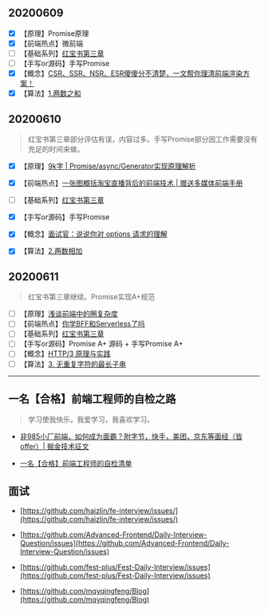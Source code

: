 ## 20200609
- [x] 【原理】Promise原理
- [x] 【前端热点】微前端
- [ ] 【基础系列】[红宝书第三章](https://github.com/kouchao/learn/issues/1)
- [ ] 【手写or源码】手写Promise
- [x] 【概念】[CSR、SSR、NSR、ESR傻傻分不清楚，一文帮你理清前端渲染方案！](https://juejin.im/post/5ed5cbaef265da76d109ea3a)
- [x] 【算法】[1.两数之和](https://github.com/kouchao/learn/issues/2)

## 20200610
> 红宝书第三章部分评估有误，内容过多。手写Promise部分因工作需要没有充足的时间来做。
- [x] 【原理】[9k字 | Promise/async/Generator实现原理解析](https://juejin.im/post/5e3b9ae26fb9a07ca714a5cc)
- [x] 【前端热点】[一张图概括淘宝直播背后的前端技术 | 赠送多媒体前端手册](https://juejin.im/post/5edf5a3ae51d45786672c31c)
- [ ] 【基础系列】[红宝书第三章](https://github.com/kouchao/learn/issues/1)
- [x] 【手写or源码】手写Promise
- [x] 【概念】[面试官：说说你对 options 请求的理解](https://juejin.im/post/5edef7b2e51d45784213ca24)
- [x] 【算法】[2.两数相加](https://github.com/kouchao/learn/issues/3)


## 20200611
> 红宝书第三章继续。Promise实现A+规范
- [ ] 【原理】[浅谈前端中的圈复杂度](https://juejin.im/post/5ec207fd6fb9a0433567b650)
- [ ] 【前端热点】[你学BFF和Serverless了吗](https://juejin.im/post/5ee0635de51d4578740f76ae)
- [ ] 【基础系列】[红宝书第三章](https://github.com/kouchao/learn/issues/1)
- [ ] 【手写or源码】Promise A+ 源码 + 手写Promise A+
- [ ] 【概念】[HTTP/3 原理与实践](https://mp.weixin.qq.com/s/wrOXO5MH4wtbuvrCPCQNQA)
- [ ] 【算法】[3. 无重复字符的最长子串](https://leetcode-cn.com/problems/longest-substring-without-repeating-characters/)

----
## 一名【合格】前端工程师的自检之路
> 学习使我快乐，我爱学习，我喜欢学习。
- [非985小厂前端，如何成为面霸？附字节，快手，美团，京东等面经（皆offer）| 掘金技术征文](https://juejin.im/post/5e7f6dcee51d4546df737850)

- [一名【合格】前端工程师的自检清单](https://juejin.im/post/5cc1da82f265da036023b628)

## 面试
- [https://github.com/haizlin/fe-interview/issues/](https://github.com/haizlin/fe-interview/issues/)

- [https://github.com/Advanced-Frontend/Daily-Interview-Question/issues](https://github.com/Advanced-Frontend/Daily-Interview-Question/issues)

- [https://github.com/fest-plus/Fest-Daily-Interview/issues](https://github.com/fest-plus/Fest-Daily-Interview/issues)

- [https://github.com/mqyqingfeng/Blog](https://github.com/mqyqingfeng/Blog)


